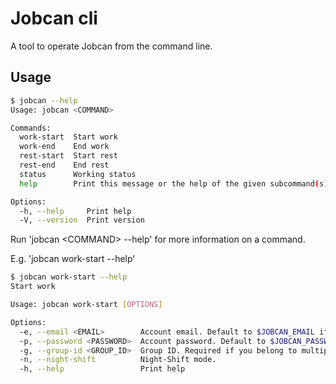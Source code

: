 # Jobcan cli

A tool to operate Jobcan from the command line.

## Usage

```bash
$ jobcan --help
Usage: jobcan <COMMAND>

Commands:
  work-start  Start work
  work-end    End work
  rest-start  Start rest
  rest-end    End rest
  status      Working status
  help        Print this message or the help of the given subcommand(s)

Options:
  -h, --help     Print help
  -V, --version  Print version
```

Run 'jobcan \<COMMAND> --help' for more information on a command.

E.g. 'jobcan work-start --help'

```bash
$ jobcan work-start --help
Start work

Usage: jobcan work-start [OPTIONS]

Options:
  -e, --email <EMAIL>        Account email. Default to $JOBCAN_EMAIL if not set.
  -p, --password <PASSWORD>  Account password. Default to $JOBCAN_PASSWORD if not set.
  -g, --group-id <GROUP_ID>  Group ID. Required if you belong to multiple groups. Default to $JOBCAN_GROUP_ID if not set.
  -n, --night-shift          Night-Shift mode.
  -h, --help                 Print help
```
